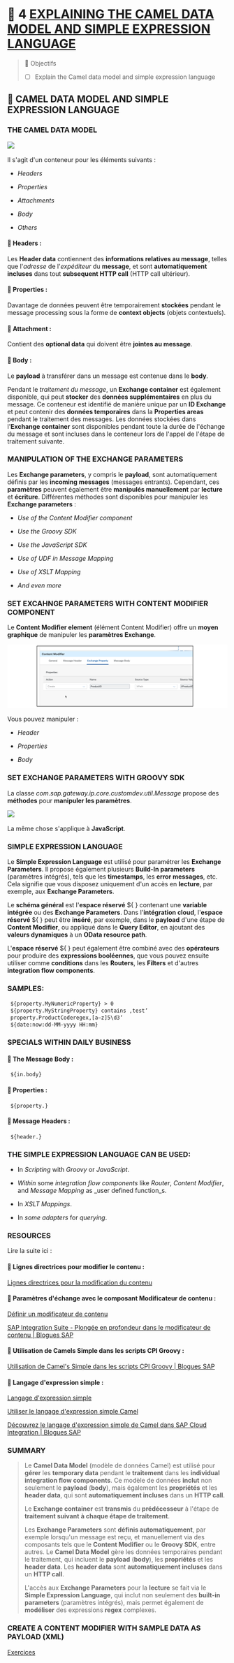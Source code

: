 # 🌸 4 [EXPLAINING THE CAMEL DATA MODEL AND SIMPLE EXPRESSION LANGUAGE](https://learning.sap.com/learning-journeys/developing-with-sap-integration-suite/using-message-monitoring-and-logging_cbf56a9f-63f2-4fe2-af39-43cc48b490c8)

> 🌺 Objectifs
>
> - [ ] Explain the Camel data model and simple expression language

## 🌸 CAMEL DATA MODEL AND SIMPLE EXPRESSION LANGUAGE

### THE CAMEL DATA MODEL

![](./RESSOURCES/CLD900_20_U4L4_001_scr.png)

Il s'agit d'un conteneur pour les éléments suivants :

- _Headers_

- _Properties_

- _Attachments_

- _Body_

- _Others_

#### 💮 **Headers** :

Les **Header data** contiennent des **informations relatives au message**, telles que l'_adresse_ de l'_expéditeur_ du **message**, et sont **automatiquement incluses** dans tout **subsequent HTTP call** (HTTP call ultérieur).

#### 💮 **Properties** :

Davantage de données peuvent être temporairement **stockées** pendant le message processing sous la forme de **context objects** (objets contextuels).

#### 💮 **Attachment** :

Contient des **optional data** qui doivent être **jointes au message**.

#### 💮 **Body** :

Le **payload** à transférer dans un message est contenue dans le **body**.

Pendant le _traitement du message_, un **Exchange container** est également disponible, qui peut **stocker** des **données supplémentaires** en plus du message. Ce conteneur est identifié de manière unique par un **ID Exchange** et peut contenir des **données temporaires** dans la **Properties areas** pendant le traitement des messages. Les données stockées dans l'**Exchange container** sont disponibles pendant toute la durée de l'échange du message et sont incluses dans le conteneur lors de l'appel de l'étape de traitement suivante.

### MANIPULATION OF THE EXCHANGE PARAMETERS

Les **Exchange parameters**, y compris le **payload**, sont automatiquement définis par les **incoming messages** (messages entrants). Cependant, ces **paramètres** peuvent également être **manipulés manuellement** par **lecture** et **écriture**. Différentes méthodes sont disponibles pour manipuler les **Exchange parameters** :

- _Use of the Content Modifier component_

- _Use the Groovy SDK_

- _Use the JavaScript SDK_

- _Use of UDF in Message Mapping_

- _Use of XSLT Mapping_

- _And even more_

### SET EXCAHNGE PARAMETERS WITH CONTENT MODIFIER COMPONENT

Le **Content Modifier element** (élément Content Modifier) offre un **moyen graphique** de manipuler les **paramètres Exchange**.

![](./assets/CLD900_20_U4L4_002_scr.png)

Vous pouvez manipuler :

- _Header_

- _Properties_

- _Body_

### SET EXCHANGE PARAMETERS WITH GROOVY SDK

La classe _com.sap.gateway.ip.core.customdev.util.Message_ propose des **méthodes** pour **manipuler les paramètres**.

![](./RESSOURCES/CLD900_20_U4L4_003_scr.png)

La même chose s'applique à **JavaScript**.

### SIMPLE EXPRESSION LANGUAGE

Le **Simple Expression Language** est utilisé pour paramétrer les **Exchange Parameters**. Il propose également plusieurs **Build-In parameters** (paramètres intégrés), tels que les **timestamps**, les **error messages**, etc. Cela signifie que vous disposez uniquement d'un accès en **lecture**, par exemple, aux **Exchange Parameters**.

Le **schéma général** est l'**espace réservé** ${ } contenant une **variable intégrée** ou des **Exchange Parameters**. Dans l'**intégration cloud**, l'**espace réservé** ${ } peut être **inséré**, par exemple, dans le **payload** d'une étape de **Content Modifier**, ou appliqué dans le **Query Editor**, en ajoutant des **valeurs dynamiques** à un **OData resource path**.

L'**espace réservé** ${ } peut également être combiné avec des **opérateurs** pour produire des **expressions booléennes**, que vous pouvez ensuite utiliser comme **conditions** dans les **Routers**, les **Filters** et d'autres **integration flow components**.

### SAMPLES:

     ${property.MyNumericProperty} > 0
     ${property.MyStringProperty} contains ‚test‘
     property.ProductCoderegex‚[a−z]5\d3‘
     ${date:now:dd-MM-yyyy HH:mm}

### SPECIALS WITHIN DAILY BUSINESS

#### 💮 **The Message Body** :

     ${in.body}

#### 💮 **Properties** :

     ${property.}

#### 💮 **Message Headers** :

     ${header.}

### THE SIMPLE EXPRESSION LANGUAGE CAN BE USED:

- In _Scripting_ with _Groovy_ or _JavaScript_.

- _Within_ some _integration flow components_ like _Router_, _Content Modifier_, and _Message Mapping_ as \_user defined function_s.

- In _XSLT Mappings_.

- In _some adapters_ for _querying_.

### RESOURCES

Lire la suite ici :

#### 💮 **Lignes directrices pour modifier le contenu** :

[Lignes directrices pour la modification du contenu](https://help.sap.com/docs/CLOUD_INTEGRATION/368c481cd6954bdfa5d0435479fd4eaf/6a7c9a10886a4465a10481375837bb15.html?locale=en-US)

#### 💮 **Paramètres d'échange avec le composant Modificateur de contenu** :

[Définir un modificateur de contenu](https://help.sap.com/docs/CLOUD_INTEGRATION/368c481cd6954bdfa5d0435479fd4eaf/8f04a707843a40bf9f6e07ed55b93034.html)

[SAP Integration Suite - Plongée en profondeur dans le modificateur de contenu | Blogues SAP](https://blogs.sap.com/2021/12/03/sap-integration-suite-deep-dive-into-content-modifier/)

#### 💮 **Utilisation de Camels Simple dans les scripts CPI Groovy** :

[Utilisation de Camel's Simple dans les scripts CPI Groovy | Blogues SAP](https://blogs.sap.com/2018/04/05/using-camels-simple-in-cpi-groovy-scripts/)

#### 💮 **Langage d'expression simple** :

[Langage d'expression simple](https://help.sap.com/docs/link-disclaimer?site=https%3A%2F%2Fcamel.apache.org%2Fcomponents%2Fnext%2Flanguages%2Fsimple-language.html)

[Utiliser le langage d'expression simple Camel](https://help.sap.com/docs/CLOUD_INTEGRATION/368c481cd6954bdfa5d0435479fd4eaf/4688083fad6546c1ba25a06d4ffb9fae.html?locale=en-US&q=Camel)

[Découvrez le langage d'expression simple de Camel dans SAP Cloud Integration | Blogues SAP](https://blogs.sap.com/2016/11/25/get-to-know-camels-simple-expression-language-in-hci/)

### SUMMARY

> Le **Camel Data Model** (modèle de données Camel) est utilisé pour **gérer** les **temporary data** pendant le **traitement** dans les **individual integration flow components**. Ce modèle de données **inclut** non seulement le **payload** (**body**), mais également les **propriétés** et les **header data**, qui sont **automatiquement incluses** dans un **HTTP call**.
>
> Le **Exchange container** est **transmis** du **prédécesseur** à l'étape de **traitement suivant** **à chaque étape de traitement**.
>
> Les **Exchange Parameters** sont **définis automatiquement**, par exemple lorsqu'un message est reçu, et manuellement via des composants tels que le **Content Modifier** ou le **Groovy SDK**, entre autres. Le **Camel Data Model** gère les données temporaires pendant le traitement, qui incluent le **payload** (**body**), les **propriétés** et les **header data**. Les **header data** sont **automatiquement incluses** dans un **HTTP call**.
>
> L'accès aux **Exchange Parameters** pour la **lecture** se fait via le **Simple Expression Language**, qui inclut non seulement des **built-in parameters** (paramètres intégrés), mais permet également de **modéliser** des expressions **regex** complexes.

### CREATE A CONTENT MODIFIER WITH SAMPLE DATA AS PAYLOAD (XML)

[Exercices](https://learning.sap.com/learning-journeys/developing-with-sap-integration-suite/explaining-the-camel-data-model-and-simple-expression-language_a5b1158e-da28-4dcf-818c-4273126903e7)
